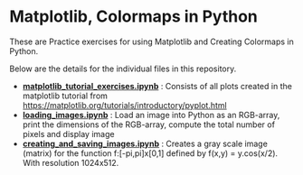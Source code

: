 # Matplotlib, Colormaps in Python

These are Practice exercises for using Matplotlib and Creating Colormaps in Python. 

Below are the details for the individual files in this repository.

* **[matplotlib_tutorial_exercises.ipynb](https://github.com/foo-bar-omastar/matplotlib-and-colormaps/blob/master/matplotlib_tutorial_exercises.ipynb)** : Consists of all plots created in the matplotlib tutorial from https://matplotlib.org/tutorials/introductory/pyplot.html
* **[loading_images.ipynb](https://github.com/foo-bar-omastar/matplotlib-and-colormaps/blob/master/loading_images.ipynb)** : Load an image into Python as an RGB-array, print the dimensions of the RGB-array, compute the total number of pixels and display image
* **[creating_and_saving_images.ipynb](https://github.com/foo-bar-omastar/matplotlib-and-colormaps/blob/master/creating_and_saving_images.ipynb)** : Creates a gray scale image (matrix) for the function f:[-pi,pi]x[0,1] defined by f(x,y) = y.cos(x/2). With resolution 1024x512.
